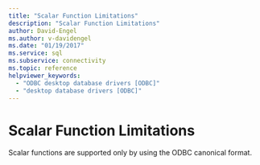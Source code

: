 ```yaml
---
title: "Scalar Function Limitations"
description: "Scalar Function Limitations"
author: David-Engel
ms.author: v-davidengel
ms.date: "01/19/2017"
ms.service: sql
ms.subservice: connectivity
ms.topic: reference
helpviewer_keywords:
  - "ODBC desktop database drivers [ODBC]"
  - "desktop database drivers [ODBC]"
---
```

# Scalar Function Limitations
Scalar functions are supported only by using the ODBC canonical format.
